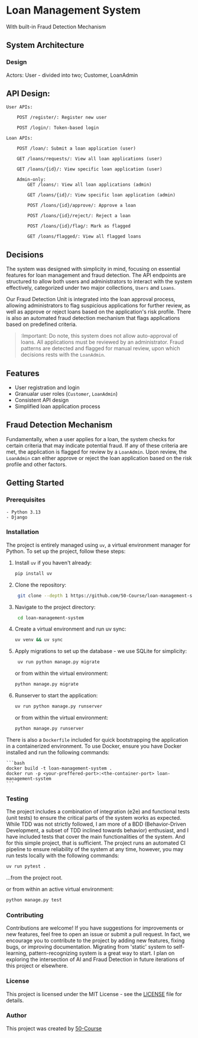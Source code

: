 # Loan Management System

With built-in Fraud Detection Mechanism

## System Architecture

### Design

Actors: User - divided into two; Customer, LoanAdmin

## API Design:

```
User APIs:

    POST /register/: Register new user

    POST /login/: Token-based login

Loan APIs:

    POST /loan/: Submit a loan application (user)

    GET /loans/requests/: View all loan applications (user)

    GET /loans/{id}/: View specific loan application (user)

    Admin-only:
        GET /loans/: View all loan applications (admin)

        GET /loans/{id}/: View specific loan application (admin)

        POST /loans/{id}/approve/: Approve a loan

        POST /loans/{id}/reject/: Reject a loan

        POST /loans/{id}/flag/: Mark as flagged

        GET /loans/flagged/: View all flagged loans
```

## Decisions

The system was designed with simplicity in mind, focusing on essential features for loan management and fraud detection.
The API endpoints are structured to allow both users and administrators to interact with the system effectively, categorized under two
major collections, `Users` and `Loans`.

Our Fraud Detection Unit is integrated into the loan approval process, allowing administrators to flag suspicious applications for further review, as
well as approve or reject loans based on the application's risk profile. There is also an automated fraud detection mechanism that flags applications based on predefined criteria.

> :Important: Do note, this system does not allow auto-approval of loans. All applications must be reviewed by an administrator. Fraud patterns are detected and flagged for manual review,
> upon which decisions rests with the `LoanAdmin`.

## Features

- User registration and login
- Granualar user roles (`Customer`, `LoanAdmin`)
- Consistent API design
- Simplified loan application process

## Fraud Detection Mechanism

Fundamentally, when a user applies for a loan, the system checks for certain criteria that may indicate potential fraud. If any of these criteria are met, the application is flagged for review by a `LoanAdmin`.
Upon review, the `LoanAdmin` can either approve or reject the loan application based on the risk profile and other factors.

## Getting Started

### Prerequisites

```
- Python 3.13
- Django
```

### Installation

The project is entirely managed using `uv`, a virtual environment manager for Python. To set up the project, follow these steps:

1. Install `uv` if you haven't already:
   ```bash
   pip install uv
   ```
2. Clone the repository:

   ```bash
    git clone --depth 1 https://github.com/50-Course/loan-management-system.git
   ```

3. Navigate to the project directory:

   ```bash
    cd loan-management-system
   ```

4. Create a virtual environment and run uv sync:

   ```bash
   uv venv && uv sync
   ```

5. Apply migrations to set up the database - we use SQLite for simplicity:
   ```bash
    uv run python manage.py migrate
   ```
   or from within the virtual environment:
   ```bash
   python manage.py migrate
   ```
6. Runserver to start the application:
   ```bash
   uv run python manage.py runserver
   ```
   or from within the virtual environment:
   ```bash
   python manage.py runserver
   ```

There is also a `Dockerfile` included for quick bootstrapping the application in a containerized environment.
To use Docker, ensure you have Docker installed and run the following commands:

    ```bash
    docker build -t loan-management-system .
    docker run -p <your-preffered-port>:<the-container-port> loan-management-system
    ```

### Testing

The project includes a combination of integration (e2e) and functional tests (unit tests) to ensure the critical parts of the system works as expected.
While TDD was not strictly followed, I am more of a BDD (Behavior-Driven Development, a subset of TDD inclined towards behavior) enthusiast, and I have included tests that cover the main functionalities of the system.
And for this simple project, that is sufficient. The project runs an automated CI pipeline to ensure reliability of the system at any time, however, you may run tests locally with the following commands:

```bash
uv run pytest .
```

...from the project root.

or from within an active virtual environment:

```bash
python manage.py test
```

### Contributing

Contributions are welcome! If you have suggestions for improvements or new features, feel free to open an issue or submit a pull request.
In fact, we encourage you to contribute to the project by adding new features, fixing bugs, or improving documentation. Migrating from 'static'
system to self-learning, pattern-recognizing system is a great way to start. I plan on exploring the intersection of AI and Fraud Detection in future iterations of this project or elsewhere.

### License

This project is licensed under the MIT License - see the [LICENSE](LICENSE) file for details.

### Author

This project was created by [50-Course](mailto:eridotdev@gmail.com)
